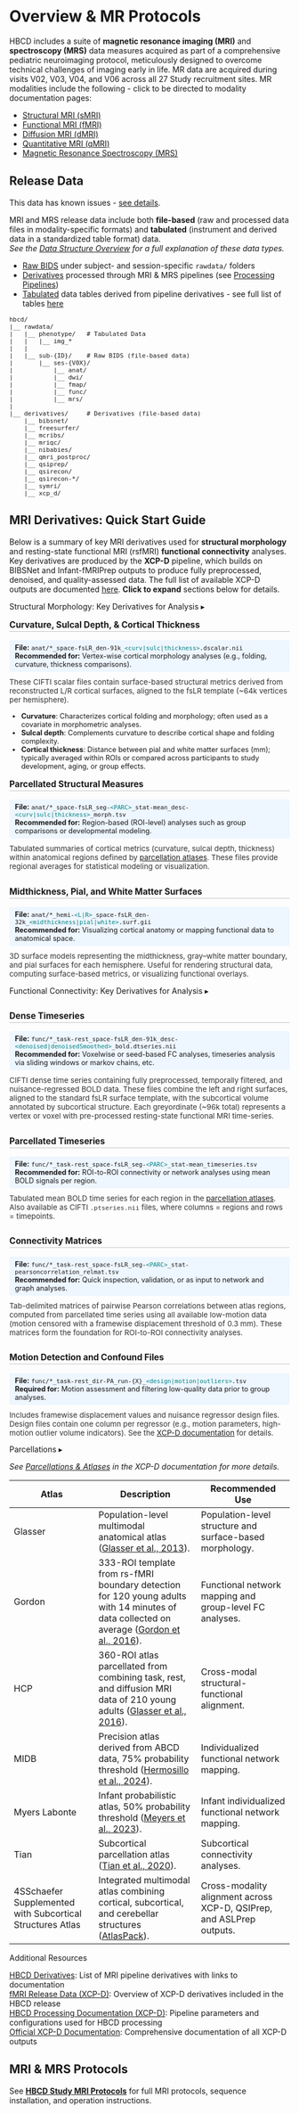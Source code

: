 # Overview & MR Protocols

HBCD includes a suite of **magnetic resonance imaging (MRI)** and **spectroscopy (MRS)** data measures acquired as part of a comprehensive pediatric neuroimaging protocol, meticulously designed to overcome technical challenges of imaging early in life. MR data are acquired during visits V02, V03, V04, and V06 across all 27 Study recruitment sites. MR modalities include the following - click to be directed to modality documentation pages:

<ul>
<li><a href="smri" target="_blank">Structural MRI (sMRI)</a></li>
<li><a href="fmri" target="_blank">Functional MRI (fMRI)</a></li>
<li><a href="dmri" target="_blank">Diffusion MRI (dMRI)</a></li>
<li><a href="qmri" target="_blank">Quantitative MRI (qMRI)</a></li>
<li><a href="mrs" target="_blank">Magnetic Resonance Spectroscopy (MRS)</a></li>
</ul>

## Release Data

<div id="issues" class="issues-banner">
  <span class="emoji"><i class="fas fa-bug"></i></span>
  <span class="text">This data has known issues - <a href="../../changelog/knownissues/#mr-runid" target="_blank">see details</a>.</span>
</div>
<p></p>

MRI and MRS release data include both **file-based** (raw and processed data files in modality-specific formats) and **tabulated** (instrument and derived data in a standardized table format) data.      
<i>See the <a href="../../datacuration/overview" target="_blank">Data Structure Overview</a> for a full explanation of these data types.</i>

- <i class="fa fa-hammer"></i> <a href="../../datacuration/file-based-data/#raw-bids" target="_blank">Raw BIDS</a> under subject- and session-specific <code>rawdata/</code> folders
- <i class="fas fa-cog"></i> <a href="../../datacuration/file-based-data/#derivatives" target="_blank">Derivatives</a> processed through MRI & MRS pipelines (see <a href="../processing" target="_blank">Processing Pipelines</a>)
- <i class="fas fa-table"></i> <a href="../../datacuration/phenotypes" target="_blank">Tabulated</a> data tables derived from pipeline derivatives - see full list of tables <a href="../#mri" target="_blank">here</a>

<pre class="folder-tree" style="font-size: 11px;">
hbcd/
|__ rawdata/ 
|   |__ phenotype/   <span class="hashtag"># Tabulated Data</span> 
|   |   |__ img_*   
|   |
|   |__ sub-<span class="label">{ID}</span>/    <span class="hashtag"># Raw BIDS (file-based data)</span>
|       |__ ses-<span class="label">{V0X}</span>/ 
|           |__ anat/
|           |__ dwi/
|           |__ fmap/
|           |__ func/
|           |__ mrs/
|
|__ derivatives/     <span class="hashtag"># Derivatives (file-based data)</span> 
    |__ bibsnet/
    |__ freesurfer/
    |__ mcribs/
    |__ mriqc/
    |__ nibabies/
    |__ qmri_postproc/
    |__ qsiprep/
    |__ qsirecon/
    |__ qsirecon-*/
    |__ symri/
    |__ xcp_d/
</pre>

## MRI Derivatives: Quick Start Guide

Below is a summary of key MRI derivatives used for **structural morphology** and resting-state functional MRI (rsfMRI) **functional connectivity** analyses. Key derivatives are produced by the **XCP-D** pipeline, which builds on BIBSNet and Infant-fMRIPrep outputs to produce fully preprocessed, denoised, and quality-assessed data. The full list of available XCP-D outputs are documented [here](../mri/fmri.md#xcpd). **Click to expand** sections below for details.

<div id="struc" class="table-banner" onclick="toggleCollapse(this)">
  <span class="emoji"><i class="fas fa-cubes"></i></span>
  <span class="text-with-link">
  <span class="text">Structural Morphology: Key Derivatives for Analysis</span>
  <a class="anchor-link" href="#struc" title="Copy link">
  <i class="fa-solid fa-link"></i>
  </a>
  </span>
  <span class="arrow">▸</span>
</div>
<div class="collapsible-content">
<p style="font-size: 1.1em; font-weight:bold; padding-bottom: 2px; border-bottom: 1px solid #6b6b6b66;">Curvature, Sulcal Depth, & Cortical Thickness</p>
<p class="recommended">
<i style="font-size: 0.9em;" class="fa-solid fa-folder-open"></i> <b>File:</b> <code>anat/*_space-fsLR_den-91k_<span style="color: teal;">&lt;curv|sulc|thickness&gt;</span>.dscalar.nii</code></i><br>
<i style="font-size: 0.9em;" class="fa-solid fa-star"></i> <b>Recommended for:</b> Vertex-wise cortical morphology analyses (e.g., folding, curvature, thickness comparisons).</p>
<p class="details">
These CIFTI scalar files contain surface-based structural metrics derived from reconstructed L/R cortical surfaces, aligned to the fsLR template (~64k vertices per hemisphere).  
<ul style="margin-top: 0; font-size: 0.9em;">
<li><b>Curvature</b>: Characterizes cortical folding and morphology; often used as a covariate in morphometric analyses.</li>
<li><b>Sulcal depth</b>: Complements curvature to describe cortical shape and folding complexity.</li>
<li><b>Cortical thickness</b>: Distance between pial and white matter surfaces (mm); typically averaged within ROIs or compared across participants to study development, aging, or group effects.</li>
</ul>
</p>
<p style="font-size: 1.1em; font-weight:bold; padding-bottom: 2px; border-bottom: 1px solid #6b6b6b66;">Parcellated Structural Measures</p>
<p class="recommended">
<i style="font-size: 0.9em;" class="fa-solid fa-folder-open"></i> <b>File:</b> <code>anat/*_space-fsLR_seg-<span style="color: teal;">&lt;PARC&gt;</span>_stat-mean_desc-<span style="color: teal;">&lt;curv|sulc|thickness&gt;</span>_morph.tsv</code></i><br>
<i style="font-size: 0.9em;" class="fa-solid fa-star"></i> <b>Recommended for:</b> Region-based (ROI-level) analyses such as group comparisons or developmental modeling.</p>
<p class="details">
Tabulated summaries of cortical metrics (curvature, sulcal depth, thickness) within anatomical regions defined by 
<a href="#parc">parcellation atlases</a>. These files provide regional averages for statistical modeling or visualization.
</p>
<p style="font-size: 1.1em; font-weight:bold; padding-bottom: 2px; padding-top: 12px; border-bottom: 1px solid #6b6b6b66;">Midthickness, Pial, and White Matter Surfaces</p>
<p class="recommended">
<i style="font-size: 0.9em;" class="fa-solid fa-folder-open"></i> <b>File:</b> <code>anat/*_hemi-<span style="color: teal;">&lt;L|R&gt;</span>_space-fsLR_den-32k_<span style="color: teal;">&lt;midthickness|pial|white&gt;</span>.surf.gii</code></i><br>
<i style="font-size: 0.9em;" class="fa-solid fa-star"></i> <b>Recommended for:</b> Visualizing cortical anatomy or mapping functional data to anatomical space.</p>
<p class="details">
3D surface models representing the midthickness, gray–white matter boundary, and pial surfaces for each hemisphere.  
Useful for rendering structural data, computing surface-based metrics, or visualizing functional overlays.
</p>
</div>

<div id="fc" class="table-banner" onclick="toggleCollapse(this)">
  <span class="emoji"><i class="fa-solid fa-globe"></i></span>
  <span class="text-with-link">
  <span class="text">Functional Connectivity: Key Derivatives for Analysis</span>
  <a class="anchor-link" href="#fc" title="Copy link">
  <i class="fa-solid fa-link"></i>
  </a>
  </span>
  <span class="arrow">▸</span>
</div>
<div class="collapsible-content">
<p style="font-size: 1.1em; font-weight:bold; padding-bottom: 2px;  padding-top: 12px; border-bottom: 1px solid #6b6b6b66;">Dense Timeseries</p>
<p class="recommended">
<i style="font-size: 0.9em;" class="fa-solid fa-folder-open"></i> <b>File:</b> <code>func/*_task-rest_space-fsLR_den-91k_desc-<span style="color: teal;">&lt;denoised|denoisedSmoothed&gt;</span>_bold.dtseries.nii</code></i><br>
<i style="font-size: 0.9em;" class="fa-solid fa-star"></i> <b>Recommended for:</b> Voxelwise or seed-based FC analyses, timeseries analysis via sliding windows or markov chains, etc.</p>
<p class="details">
CIFTI dense time series containing fully preprocessed, temporally filtered, and nuisance-regressed BOLD data.
These files combine the left and right surfaces, aligned to the standard fsLR surface template, with the subcortical volume annotated by subcortical structure.
Each greyordinate (~96k total) represents a vertex or voxel with pre-processed resting-state functional MRI time-series.
</p>
<p style="font-size: 1.1em; font-weight:bold; padding-bottom: 2px; padding-top: 12px; border-bottom: 1px solid #6b6b6b66;">Parcellated Timeseries</p>
<p class="recommended">
<i style="font-size: 0.9em;" class="fa-solid fa-folder-open"></i> <b>File:</b> <code>func/*_task-rest_space-fsLR_seg-<span style="color: teal;">&lt;PARC&gt;</span>_stat-mean_timeseries.tsv</code></i><br>
<i style="font-size: 0.9em;" class="fa-solid fa-star"></i> <b>Recommended for:</b> ROI-to-ROI connectivity or network analyses using mean BOLD signals per region.</p>
<p class="details">
Tabulated mean BOLD time series for each region in the 
<a href="#parc">parcellation atlases</a>.  
Also available as CIFTI <code>.ptseries.nii</code> files, where columns = regions and rows = timepoints.
</p>
<p style="font-size: 1.1em; font-weight:bold; padding-bottom: 2px; padding-top: 12px; border-bottom: 1px solid #6b6b6b66;">Connectivity Matrices</p>
<p class="recommended">
<i style="font-size: 0.9em;" class="fa-solid fa-folder-open"></i> <b>File:</b> <code>func/*_task-rest_space-fsLR_seg-<span style="color: teal;">&lt;PARC&gt;</span>_stat-pearsoncorrelation_relmat.tsv</code></i><br>
<i style="font-size: 0.9em;" class="fa-solid fa-star"></i> <b>Recommended for:</b> Quick inspection, validation, or as input to network and graph analyses.</p>
<p class="details">
Tab-delimited matrices of pairwise Pearson correlations between atlas regions, computed from parcellated time series using all available low-motion data (motion censored with a framewise displacement threshold of 0.3 mm). These matrices form the foundation for ROI-to-ROI connectivity analyses.
</p>
<p style="font-size: 1.1em; font-weight:bold; padding-bottom: 2px; padding-top: 12px; border-bottom: 1px solid #6b6b6b66;">Motion Detection and Confound Files</p>
<p class="recommended">
<i style="font-size: 0.9em;" class="fa-solid fa-folder-open"></i> <b>File:</b> <code>func/*_task-rest_dir-PA_run-{X}_<span style="color: teal;">&lt;design|motion|outliers&gt;</span>.tsv</code></i><br>
<i style="font-size: 0.9em;" class="fa-solid fa-triangle-exclamation"></i> <b>Required for:</b> Motion assessment and filtering low-quality data prior to group analyses.</p>
<p class="details">
Includes framewise displacement values and nuisance regressor design files.  
Design files contain one column per regressor (e.g., motion parameters, high-motion outlier volume indicators).  
See the <a href="https://xcp-d.readthedocs.io/en/latest/outputs.html#other-outputs-include-quality-control-framewise-displacement-and-confounds-files" target="_blank">XCP-D documentation</a> for details.
</p>
</div>
<style>
.filename {
  background-color: #f8f9fa;
  border: 1px solid #e1e4e8;
  border-radius: 6px;
  padding: 6px 10px;
  font-family: monospace;
  font-size: 0.95em;
  margin-bottom: 6px;
  overflow-x: auto;
}
.recommended {
  background-color: #eef6ff;
  padding: 6px 10px;
  font-size: 0.9em;
  border-radius: 4px;
  margin: 4px 0 10px;
}
.details {
  margin-top: 0;
  font-size: 0.95em;
  color: #333;
}
</style>

<div id="parc" class="table-banner" onclick="toggleCollapse(this)">
  <span class="emoji"><i class="fa-solid fa-book-atlas"></i></span>
  <span class="text-with-link">
  <span class="text">Parcellations</span>
  <a class="anchor-link" href="#parc" title="Copy link">
  <i class="fa-solid fa-link"></i>
  </a>
  </span>
  <span class="arrow">▸</span>
</div>
<div class="table-collapsible-content">
<p><i>See <a href="https://xcp-d.readthedocs.io/en/latest/outputs.html#parcellations-and-atlases">Parcellations & Atlases</a> in the XCP-D documentation for more details.</i></p>
<table class="compact-table-no-vertical-lines" style="width: 100%; border-collapse: collapse; table-layout: fixed;">
<thead>
<tr>
  <th>Atlas</th>
  <th>Description</th>
  <th>Recommended Use</th>
</tr>
</thead>
<tbody>
<tr>
  <td>Glasser</td>
  <td style="word-wrap: break-word; white-space: normal;">Population-level multimodal anatomical atlas (<a href="https://doi.org/10.1016/j.neuroimage.2013.04.127">Glasser et al., 2013</a>).</td>
  <td style="word-wrap: break-word; white-space: normal;">Population-level structure and surface-based morphology.</td>
</tr>
<tr>
  <td>Gordon</td>
  <td style="word-wrap: break-word; white-space: normal;">333-ROI template from rs-fMRI boundary detection for 120 young adults with 14 minutes of data collected on average  (<a href="https://doi.org/10.1093/cercor/bhu239">Gordon et al., 2016</a>).</td>
  <td style="word-wrap: break-word; white-space: normal;">Functional network mapping and group-level FC analyses.</td>
</tr>
<tr>
  <td>HCP</td>
  <td style="word-wrap: break-word; white-space: normal;">360-ROI atlas parcellated from combining task, rest, and diffusion MRI data of 210 young adults   (<a href="https://doi.org/10.1038/nature18933">Glasser et al., 2016</a>).</td>
  <td style="word-wrap: break-word; white-space: normal;">Cross-modal structural-functional alignment.</td>
</tr>
<tr>
  <td>MIDB</td>
  <td style="word-wrap: break-word; white-space: normal;">Precision atlas derived from ABCD data, 75% probability threshold (<a href="https://doi.org/10.1038/s41593-024-01596-5">Hermosillo et al., 2024</a>).</td>
  <td style="word-wrap: break-word; white-space: normal;">Individualized functional network mapping.</td>
</tr>
<tr>
  <td>Myers Labonte</td>
  <td style="word-wrap: break-word; white-space: normal;">Infant probabilistic atlas, 50% probability threshold (<a href="https://doi.org/10.1101/2023.11.10.566629">Meyers et al., 2023</a>).</td>
  <td style="word-wrap: break-word; white-space: normal;">Infant individualized functional network mapping.</td>
</tr>
<tr>
  <td>Tian</td>
  <td style="word-wrap: break-word; white-space: normal;">Subcortical parcellation atlas (<a href="https://doi.org/10.1038/s41593-020-00711-6">Tian et al., 2020</a>).</td>
  <td style="word-wrap: break-word; white-space: normal;">Subcortical connectivity analyses.</td>
</tr>
<tr>
  <td><span class="tooltip tooltip-right">4S<span class="tooltiptext">Schaefer Supplemented with Subcortical Structures</span></span> Atlas</td>
  <td style="word-wrap: break-word; white-space: normal;">Integrated multimodal atlas combining cortical, subcortical, and cerebellar structures (<a href="https://github.com/PennLINC/AtlasPack">AtlasPack</a>).</td>
  <td style="word-wrap: break-word; white-space: normal;">Cross-modality alignment across XCP-D, QSIPrep, and ASLPrep outputs.</td>
</tr>
</tbody>
</table>
</div>
<p></p>

<div class="notification-banner static-banner">
  <span class="emoji"><i class="fa-solid fa-circle-info"></i></span>
  <span class="text">
    Additional Resources
  </span>
</div>
<div class="notification-static-content">
<p> 
<a href="../../datacuration/file-based-data/#derivatives" target="_blank"><i style="font-size: 0.9em;" class="fa-solid fa-up-right-from-square"></i> HBCD Derivatives</a>: List of MRI pipeline derivatives with links to documentation<br>
<a href="../mri/fmri/#xcpd" target="_blank"><i style="font-size: 0.9em;" class="fa-solid fa-up-right-from-square"></i> fMRI Release Data (XCP-D)</a>: Overview of XCP-D derivatives included in the HBCD release<br>
<a href="https://hbcd-cbrain-processing.readthedocs.io/latest/tools/xcp_d.html"><i style="font-size: 0.9em;" class="fa-solid fa-up-right-from-square"></i> HBCD Processing Documentation (XCP-D)</a>: Pipeline parameters and configurations used for HBCD processing<br>
<a href="https://xcp-d.readthedocs.io/en/latest/outputs.html#outputs-of-xcp-d"><i style="font-size: 0.9em;" class="fa-solid fa-up-right-from-square"></i> Official XCP-D Documentation</a>: Comprehensive documentation of all XCP-D outputs
</p>
</div>

## MRI & MRS Protocols

See <a href="https://hbcdsequences.readthedocs.io"><b>HBCD Study MRI Protocols</b></a> for full MRI protocols, sequence installation, and operation instructions.


<br>